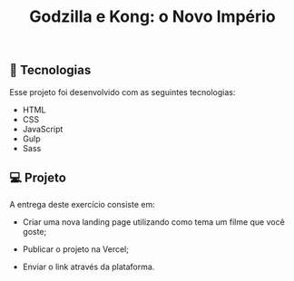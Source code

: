 <h1 align="center">Godzilla e Kong: o Novo Império</h1>
<br>

## 🚀 Tecnologias

Esse projeto foi desenvolvido com as seguintes tecnologias:


- HTML
- CSS 
- JavaScript
- Gulp
- Sass

## 💻 Projeto

A entrega deste exercício consiste em:

- Criar uma nova landing page utilizando como tema um filme que você goste;

- Publicar o projeto na Vercel;

- Enviar o link através da plataforma.
